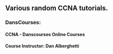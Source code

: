## Various random CCNA tutorials.


### DansCourses:
#### CCNA - Danscourses Online Courses
#### Course Instructor: Dan Alberghetti

